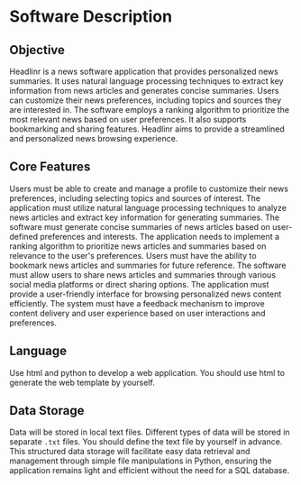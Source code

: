 # Software Description

## Objective
Headlinr is a news software application that provides personalized news summaries. It uses natural language processing techniques to extract key information from news articles and generates concise summaries. Users can customize their news preferences, including topics and sources they are interested in. The software employs a ranking algorithm to prioritize the most relevant news based on user preferences. It also supports bookmarking and sharing features. Headlinr aims to provide a streamlined and personalized news browsing experience.


## Core Features
Users must be able to create and manage a profile to customize their news preferences, including selecting topics and sources of interest.
The application must utilize natural language processing techniques to analyze news articles and extract key information for generating summaries.
The software must generate concise summaries of news articles based on user-defined preferences and interests.
The application needs to implement a ranking algorithm to prioritize news articles and summaries based on relevance to the user's preferences.
Users must have the ability to bookmark news articles and summaries for future reference.
The software must allow users to share news articles and summaries through various social media platforms or direct sharing options.
The application must provide a user-friendly interface for browsing personalized news content efficiently.
The system must have a feedback mechanism to improve content delivery and user experience based on user interactions and preferences.
## Language

Use html and python to develop a web application.
You should use html to generate the web template by yourself.
## Data Storage
Data will be stored in local text files.
Different types of data will be stored in separate `.txt` files.
You should define the text file by yourself in advance.
This structured data storage will facilitate easy data retrieval and management through simple file manipulations in Python, ensuring the application remains light and efficient without the need for a SQL database.
